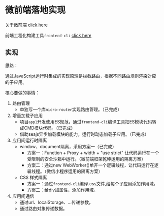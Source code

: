# 微前端落地实现

关于微前端 [click here](https://github.com/cengbin/web-blog/tree/master/1.2%20%E5%BE%AE%E5%89%8D%E7%AB%AF)

前端工程化构建工具`frontend-cli` [click here](https://github.com/tianfusangai/frontend-cli)

## 实现

思路：

通过JavaScript运行时集成的实现原理是拦截路由，根据不同路由规则渲染对应的子应用。

核心要做的事情：

1. 路由管理
    * 单独写一个库`micro-router`实现路由管理。（已完成）
2. 增量加载子应用
    * 项目`app1`开发使用ES规范，通过`frontend-cli`编译工具把ES模块代码转成CMD模块代码。（已完成）
    * 借助seajs异步加载模块的能力，运行时动态加载子应用。（已完成）
3. 应用间运行时隔离
    * window、document隔离，采用方案一（已完成）
        * 方案一：Function + Proxy + width + "use strict" 让代码运行在一个受限制的安全沙箱中运行。（微前端框架乾坤运用的隔离方案）
        * 方案二：通过new WebWorker()单开一个逻辑线程，让代码运行在逻辑线程。（微信小程序运用的隔离方案）
    * CSS 样式隔离
        * 方案一：通过`frontend-cli`编译.css文件,给每个子应用添加作用域。
        * 方案二：给div加属性，添加作用域。
4. 应用间通信
    * 通过url、localStorage、...传递参数。
    * 通过路由对象传递数据。
